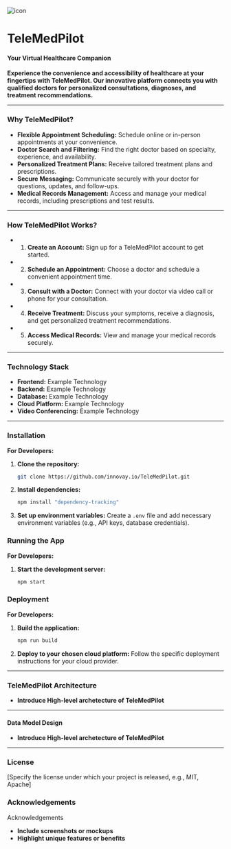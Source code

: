 ![icon](https://tele-med-pilot.vercel.app/assets/logo.png)


# **TeleMedPilot**

#### **Your Virtual Healthcare Companion**


**Experience the convenience and accessibility of healthcare at your fingertips with TeleMedPilot. Our innovative platform connects you with qualified doctors for personalized consultations, diagnoses, and treatment recommendations.**

---

### Why TeleMedPilot?

* **Flexible Appointment Scheduling:** 
Schedule online or in-person appointments at your convenience.
* **Doctor Search and Filtering:** 
Find the right doctor based on specialty, experience, and availability.
* **Personalized Treatment Plans:** 
Receive tailored treatment plans and prescriptions.
* **Secure Messaging:** 
Communicate securely with your doctor for questions, updates, and follow-ups.
* **Medical Records Management:** 
Access and manage your medical records, including prescriptions and test results.

---

### **How TeleMedPilot Works?**

* 1. **Create an Account:** Sign up for a TeleMedPilot account to get started.
* 2. **Schedule an Appointment:** Choose a doctor and schedule a convenient appointment time.
* 3. **Consult with a Doctor:** Connect with your doctor via video call or phone for your consultation.
* 4. **Receive Treatment:** Discuss your symptoms, receive a diagnosis, and get personalized treatment recommendations.
* 5. **Access Medical Records:** View and manage your medical records securely.

---

### **Technology Stack**

* **Frontend:** Example Technology
* **Backend:** Example Technology
* **Database:** Example Technology
* **Cloud Platform:** Example Technology
* **Video Conferencing:** Example Technology

---

### **Installation**

**For Developers:**

1. **Clone the repository:**
   ```bash
   git clone https://github.com/innovay.io/TeleMedPilot.git
   ```

2. **Install dependencies:**
   ```bash
   npm install "dependency-tracking"
   ```

3. **Set up environment variables:**
   Create a `.env` file and add necessary environment variables (e.g., API keys, database credentials).

### **Running the App**

**For Developers:**

1. **Start the development server:**
   ```bash
   npm start
   ```

### **Deployment**

**For Developers:**

1. **Build the application:**
   ```bash
   npm run build
   ```

2. **Deploy to your chosen cloud platform:**
   Follow the specific deployment instructions for your cloud provider.

---


### TeleMedPilot Architecture
* **Introduce High-level archetecture of TeleMedPilot**
---

#### Data Model Design
* **Introduce High-level archetecture of TeleMedPilot**
---

### **License**

[Specify the license under which your project is released, e.g., MIT, Apache]

### **Acknowledgements**
Acknowledgements


* **Include screenshots or mockups**
* **Highlight unique features or benefits**